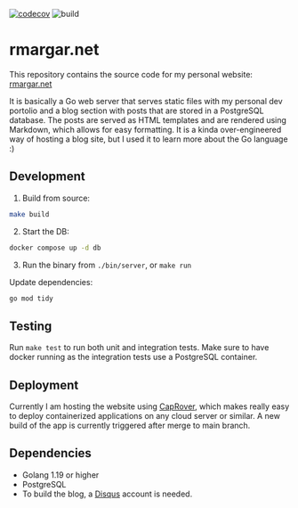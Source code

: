 [![codecov](https://codecov.io/gh/rmargar/rmargar.net/branch/main/graph/badge.svg?token=1V0V3TNYS0)](https://codecov.io/gh/rmargar/rmargar.net) ![build](https://github.com/rmargar/website/actions/workflows/deploy.yaml/badge.svg)

# rmargar.net

This repository contains the source code for my personal website: [rmargar.net](http://rmargar.net)

It is basically a Go web server that serves static files with my personal dev portolio and a blog section with posts that are stored in a PostgreSQL database. The posts are served as HTML templates and are rendered using Markdown, which allows for easy formatting. It is a kinda over-engineered way of hosting a blog site, but I used it to learn more about the Go language :)

## Development

1. Build from source:

```bash
make build
```

2. Start the DB:

```bash
docker compose up -d db
```

3. Run the binary from `./bin/server`, or `make run`

Update dependencies:

```bash
go mod tidy
```

## Testing

Run `make test` to run both unit and integration tests. Make sure to have docker running as the integration tests use a PostgreSQL container.

## Deployment

Currently I am hosting the website using [CapRover](https://caprover.com/), which makes really easy to deploy containerized applications on any cloud server or similar. A new build of the app is currently triggered after merge to main branch.

## Dependencies

- Golang 1.19 or higher
- PostgreSQL
- To build the blog, a [Disqus](https://disqus.com/) account is needed.
